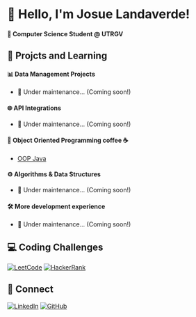 # 👋 Hello, I'm Josue Landaverde!

#### 🤠 Computer Science Student @ UTRGV

## 📕 Projcts and Learning

#### 📊 Data Management Projects
- 🐢 Under maintenance... (Coming soon!)

#### 🌐 API Integrations
- 🐢 Under maintenance... (Coming soon!)

#### 🧩 Object Oriented Programming coffee ☕️ 
- [OOP Java](https://github.com/jlndvr/Java-REPO)

#### ⚙️ Algorithms & Data Structures
- 🐢 Under maintenance... (Coming soon!)

#### 🛠️ More development experience 
- 🐢 Under maintenance... (Coming soon!)

## 💻 Coding Challenges
[![LeetCode](https://img.shields.io/badge/LeetCode-Python_Solutions-FFA116?style=flat-square&logo=leetcode)](https://github.com/jlndvr/LeetCode-Python)
[![HackerRank](https://img.shields.io/badge/HackerRank-Python_Solutions-2EC866?style=flat-square&logo=hackerrank)](https://github.com/jlndvr/HackerRank-Python)

## 🤝 Connect
[![LinkedIn](https://img.shields.io/badge/LinkedIn-Connect-0A66C2?style=for-the-badge&logo=linkedin)](https://linkedin.com/in/jlndvr)
[![GitHub](https://img.shields.io/badge/GitHub-Follow-181717?style=for-the-badge&logo=github)](https://github.com/jlndvr)
